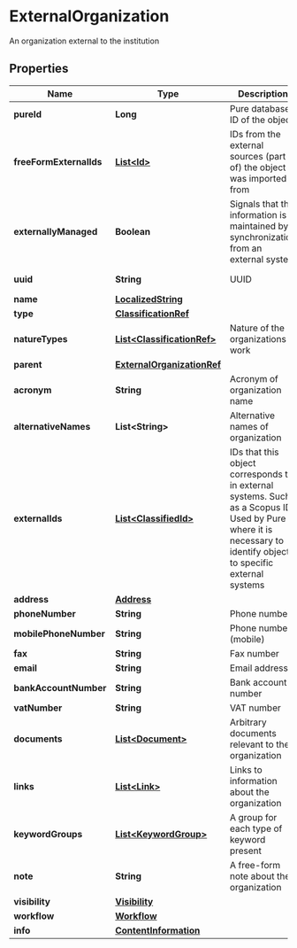 

# ExternalOrganization

An organization external to the institution
## Properties

Name | Type | Description | Notes
------------ | ------------- | ------------- | -------------
**pureId** | **Long** | Pure database ID of the object |  [optional] [readonly]
**freeFormExternalIds** | [**List&lt;Id&gt;**](Id.md) | IDs from the external sources (part of) the object was imported from |  [optional]
**externallyManaged** | **Boolean** | Signals that the information is maintained by synchronization from an external system |  [optional]
**uuid** | **String** | UUID |  [optional] [readonly]
**name** | [**LocalizedString**](LocalizedString.md) |  |  [optional]
**type** | [**ClassificationRef**](ClassificationRef.md) |  |  [optional]
**natureTypes** | [**List&lt;ClassificationRef&gt;**](ClassificationRef.md) | Nature of the organizations work |  [optional]
**parent** | [**ExternalOrganizationRef**](ExternalOrganizationRef.md) |  |  [optional]
**acronym** | **String** | Acronym of organization name |  [optional]
**alternativeNames** | **List&lt;String&gt;** | Alternative names of organization |  [optional]
**externalIds** | [**List&lt;ClassifiedId&gt;**](ClassifiedId.md) | IDs that this object corresponds to in external systems. Such as a Scopus ID. Used by Pure where it is necessary to identify objects to specific external systems |  [optional]
**address** | [**Address**](Address.md) |  |  [optional]
**phoneNumber** | **String** | Phone number |  [optional]
**mobilePhoneNumber** | **String** | Phone number (mobile) |  [optional]
**fax** | **String** | Fax number |  [optional]
**email** | **String** | Email address |  [optional]
**bankAccountNumber** | **String** | Bank account number |  [optional]
**vatNumber** | **String** | VAT number |  [optional]
**documents** | [**List&lt;Document&gt;**](Document.md) | Arbitrary documents relevant to the organization |  [optional]
**links** | [**List&lt;Link&gt;**](Link.md) | Links to information about the organization |  [optional]
**keywordGroups** | [**List&lt;KeywordGroup&gt;**](KeywordGroup.md) | A group for each type of keyword present |  [optional]
**note** | **String** | A free-form note about the organization |  [optional]
**visibility** | [**Visibility**](Visibility.md) |  |  [optional]
**workflow** | [**Workflow**](Workflow.md) |  |  [optional]
**info** | [**ContentInformation**](ContentInformation.md) |  |  [optional]



